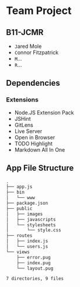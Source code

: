 # Team Project #

## B11-JCMR ##

- `J`ared Mole
- `C`onnor Fitzpatrick
- `M`...
- `R`...

## Dependencies ##

### Extensions ###

- Node.JS Extension Pack
- JSHint
- GitLens
- Live Server
- Open in Browser
- TODO Highlight
- Markdown All In One

## App File Structure ##

```txt
.
├── app.js
├── bin
│   └── www
├── package.json
├── public
│   ├── images
│   ├── javascripts
│   └── stylesheets
│       └── style.css
├── routes
│   ├── index.js
│   └── users.js
└── views
    ├── error.pug
    ├── index.pug
    └── layout.pug

7 directories, 9 files
```
